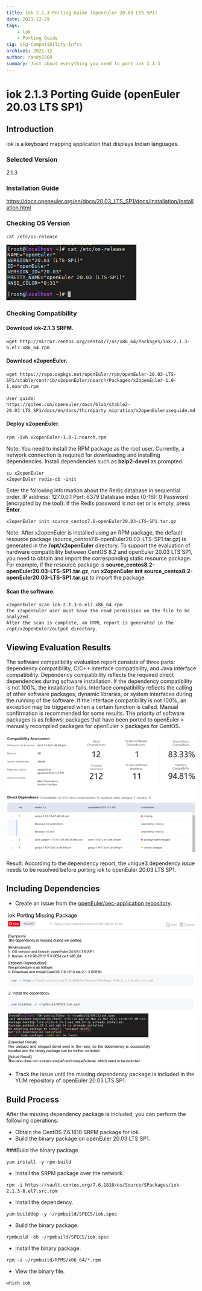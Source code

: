 ```yaml
---
title: iok 2.1.3 Porting Guide (openEuler 20.03 LTS SP1)
date: 2021-12-29
tags: 
    - lok
    - Porting Guide
sig: sig-Compatibility-Infra
archives: 2021-12
author: randy1568
summary: Just about everything you need to port iok 2.1.3 
---
```


# iok 2.1.3 Porting Guide (openEuler 20.03 LTS SP1)

## Introduction

iok is a keyboard mapping application that displays Indian languages.

### Selected Version

2.1.3

### Installation Guide

https://docs.openeuler.org/en/docs/20.03_LTS_SP1/docs/Installation/Installation.html

### Checking OS Version

```shell
cat /etc/os-release
```

<img src="./image/lok-1.png">

### Checking Compatibility

#### Download iok-2.1.3 SRPM.

```
wget http://mirror.centos.org/centos/7/os/x86_64/Packages/iok-2.1.3-6.el7.x86_64.rpm
```

#### Download x2openEuler.

```
wget https://repo.oepkgs.net/openEuler/rpm/openEuler-20.03-LTS-SP1/stable/contrib/x2openEuler/noarch/Packages/x2openEuler-1.0-1.noarch.rpm

User guide:
https://gitee.com/openeuler/docs/blob/stable2-20.03_LTS_SP1/docs/en/docs/thirdparty_migration/x2openEuleruseguide.md
```

#### Deploy x2openEuler.

```
rpm -ivh x2openEuler-1.0-1.noarch.rpm
```

Note: You need to install the RPM package as the root user. Currently, a network connection is required for downloading and installing dependencies.
Install dependencies such as **bzip2-devel** as prompted.

```
su x2openEuler
x2openEuler redis-db -init
```

Enter the following information about the Redis database in sequential order.
IP address: 127.0.0.1
Port: 6379
Database index (0-16): 0
Password (encrypted by the tool): If the Redis password is not set or is empty, press **Enter**.

```
x2openEuler init source_centos7.6-openEuler20.03-LTS-SP1.tar.gz
```

Note: After x2openEuler is installed using an RPM package, the default resource package (source_centos7.6-openEuler20.03-LTS-SP1.tar.gz) is generated in the **/opt/x2openEuler** directory.
To support the evaluation of hardware compatibility between CentOS 8.2 and openEuler 20.03 LTS SP1, you need to obtain and import the corresponding static resource package. For example, if the resource package is **source_centos8.2-openEuler20.03-LTS-SP1.tar.gz**, run **x2openEuler init source_centos8.2-openEuler20.03-LTS-SP1.tar.gz** to import the package.

#### Scan the software.

```
x2openEuler scan iok-2.1.3-6.el7.x86_64.rpm
The x2openEuler user must have the read permission on the file to be analyzed.
After the scan is complete, an HTML report is generated in the /opt/x2openEuler/output directory.
```

## Viewing Evaluation Results

The software compatibility evaluation report consists of three parts: dependency compatibility, C/C++ interface compatibility, and Java interface compatibility. Dependency compatibility reflects the required direct dependencies during software installation. If the dependency compatibility is not 100%, the installation fails. Interface compatibility reflects the calling of other software packages, dynamic libraries, or system interfaces during the running of the software. If the interface compatibility is not 100%, an exception may be triggered when a certain function is called. Manual confirmation is recommended for some results. The priority of software packages is as follows: packages that have been ported to openEuler > manually recompiled packages for openEuler > packages for CentOS.

<img src="./image/iok-1.png">



Result: According to the dependency report, the unique3 dependency issue needs to be resolved before porting iok to openEuler 20.03 LTS SP1.

## Including Dependencies

- Create an issue from the [openEuler/oec-application repository](https://gitee.com/openeuler/oec-application).

<img src="./image/lok-2.png">

- Track the issue until the missing dependency package is included in the YUM repository of openEuler 20.03 LTS SP1.

## Build Process

After the missing dependency package is included, you can perform the following operations:

- Obtain the CentOS 7.6.1810 SRPM package for iok.
- Build the binary package on openEuler 20.03 LTS SP1.

###Build the binary package.

```shell
yum install -y rpm-build
```

- Install the SRPM package over the network.

```shell
rpm -i https://vault.centos.org/7.6.1810/os/Source/SPackages/iok-2.1.3-6.el7.src.rpm
```

- Install the dependency.

```shell
yum-builddep -y ~/rpmbuild/SPECS/iok.spec
```

- Build the binary package.

```shell
rpmbuild -bb ~/rpmbuild/SPECS/iok.spec
```

- Install the binary package.

```
rpm -i ~/rpmbuild/RPMS/x86_64/*.rpm
```

- View the binary file.

```
which iok
```
